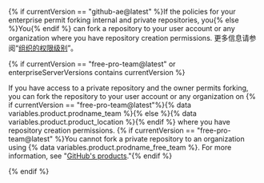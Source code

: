 {% if currentVersion == "github-ae@latest" %}If the policies for your enterprise permit forking internal and private repositories, you{% else %}You{% endif %} can fork a repository to your user account or any organization where you have repository creation permissions. 更多信息请参阅“[组织的权限级别](/articles/permission-levels-for-an-organization)”。

{% if currentVersion == "free-pro-team@latest" or enterpriseServerVersions contains currentVersion %}

If you have access to a private repository and the owner permits forking, you can fork the repository to your user account or any organization on {% if currentVersion == "free-pro-team@latest"%}{% data variables.product.prodname_team %}{% else %}{% data variables.product.product_location %}{% endif %} where you have repository creation permissions. {% if currentVersion == "free-pro-team@latest" %}You cannot fork a private repository to an organization using {% data variables.product.prodname_free_team %}. For more information, see "[GitHub's products](/articles/githubs-products)."{% endif %}

{% endif %}